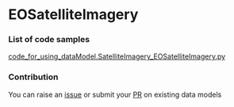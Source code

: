 # EOSatelliteImagery

### List of code samples 

<!-- 50-List of code -->

<!-- [code entry](link) -->
[code_for_using_dataModel.SatelliteImagery_EOSatelliteImagery.py](https://github.com/smart-data-models/dataModel.SatelliteImagery/blob/master/EOSatelliteImagery/code/code_for_using_dataModel.SatelliteImagery_EOSatelliteImagery.py)


<!-- /50-List of code -->

### Contribution
You can raise an [issue](https://github.com/smart-data-models/dataModel.SatelliteImagery/issues) or submit your [PR](https://github.com/smart-data-models/dataModel.SatelliteImagery/pulls) on existing data models
